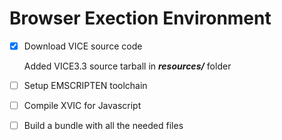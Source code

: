 
# Browser Exection Environment
 - [x] Download VICE source code
 
   Added VICE3.3 source tarball in ***resources/*** folder
        
  - [ ] Setup EMSCRIPTEN toolchain
 - [ ] Compile XVIC for Javascript
 - [ ] Build a bundle with all the needed files
